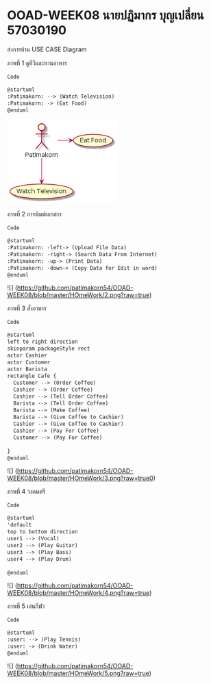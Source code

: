 # OOAD-WEEK08 นายปฏิมากร บุญเปลี่ยน 57030190

ส่งการบ้าน USE CASE Diagram

ภาพที่ 1 ดูทีวีและทานอาหาร
```
Code
```
```
@startuml
:Patimakorn: --> (Watch Television)
:Patimakorn: -> (Eat Food)
@enduml
```
<img src="https://github.com/patimakorn54/OOAD-WEEK08/blob/master/HOmeWork/1.png?raw=true">





ภาพที่ 2 การพิมพ์เอกสาร
```
Code
```
```
@startuml
:Patimakorn: -left-> (Upload File Data) 
:Patimakorn: -right-> (Search Data From Internet) 
:Patimakorn: -up-> (Print Data)
:Patimakorn: -down-> (Copy Data for Edit in word)
@enduml
```
![]
(https://github.com/patimakorn54/OOAD-WEEK08/blob/master/HOmeWork/2.png?raw=true)


ภาพที่ 3 สั่งอาหาร
```
Code
```
```
@startuml
left to right direction
skinparam packageStyle rect
actor Cashier
actor Customer
actor Barista
rectangle Cafe {
  Customer --> (Order Coffee)
  Cashier --> (Order Coffee)
  Cashier --> (Tell Order Coffee)
  Barista --> (Tell Order Coffee)
  Barista --> (Make Coffee)
  Barista --> (Give Coffee to Cashier)
  Cashier --> (Give Coffee to Cashier)
  Cashier --> (Pay For Coffee)
  Customer --> (Pay For Coffee)
  
}
@enduml
```
![]
(https://github.com/patimakorn54/OOAD-WEEK08/blob/master/HOmeWork/3.png?raw=true0)


ภาพที่ 4 วงดนตรี
```
Code
```
```
@startuml
'default
top to bottom direction
user1 --> (Vocal)
user2 --> (Play Guitar)
user3 --> (Play Bass)
user4 --> (Play Drum)

@enduml
```
![]
(https://github.com/patimakorn54/OOAD-WEEK08/blob/master/HOmeWork/4.png?raw=true)

ภาพที่ 5 เล่นกีฬา
```
Code
```
```
@startuml
:user: --> (Play Tennis)
:user: -> (Drink Water)
@enduml
```
![]
(https://github.com/patimakorn54/OOAD-WEEK08/blob/master/HOmeWork/5.png?raw=true)
